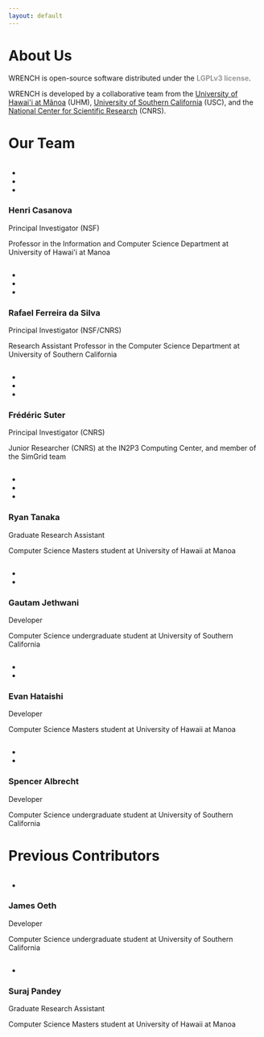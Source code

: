 ```yaml
---
layout: default
---
```


<div class="page-header">
    <div class="container">
        <div class="row">
            <div class="col-lg-6 col-md-6 col-sm-6 col-xs-12">
                <div class="page-section">
                    <h1 class="page-title ">About Us</h1>
                    <div class="page-breadcrumb">
                        WRENCH is open-source software distributed under the <strong style="color: #999">LGPLv3 license</strong>.
                    </div>
                </div>
            </div>
            <div class="col-lg-6 col-md-6 col-sm-6 hidden-xs">
                <div class="page-section">
                    <p>
                        WRENCH is developed by a collaborative team from the <a href="https://manoa.hawaii.edu" 
                        target="_blank">University of Hawai'i at Mãnoa</a> (UHM), <a href="https://usc.edu" target="_blank">
                        University of Southern California</a> (USC), and the <a href="https://cnrs.fr" target="_blank">
                        National Center for Scientific Research</a> (CNRS). 
                    </p>
                </div>
            </div>
        </div>
    </div>
</div>

<div class="space-medium">
    <div class="container">
        <div class="row">
            <div class="col-lg-12 col-md-12 col-sm-12 col-xs-12">
                <div class="section-title">
                    <h1>Our Team</h1>
                </div>
            </div>
        </div>
        <div class="row">
            <div class="col-lg-2 col-md-2 col-sm-2 col-xs-12">
                <div class="team-single-wrapper">
                    <div class="team-single">
                        <div class="person-thumb">
                            <img src="images/aboutus/casanova.jpg" class="img-responsive" alt="">
                        </div>
                        <div class="social-profile">
                            <ul class="nav nav-pills">
                                <li><a href="mailto:henric@hawaii.edu"><i class="fa fa-envelope"></i></a>
                                </li>
                                <li><a href="https://www.linkedin.com/in/henricasanova/" target="_blank"><i
                                        class="fab fa-linkedin"></i></a></li>
                                <li><a href="http://henricasanova.github.io/" target="_blank"><i
                                        class="fa fa-link"></i></a></li>
                            </ul>
                        </div>
                    </div>
                    <div class="person-info">
                        <h3>Henri Casanova</h3>
                        <div class="role">Principal Investigator (NSF)</div>
                        <p>Professor in the Information and Computer Science Department at University
                        of Hawai'i at Manoa</p>
                    </div>
                </div>
            </div>
            <div class="col-sm-2 col-xs-6">
                <div class="team-single-wrapper">
                    <div class="team-single">
                        <div class="person-thumb">
                            <img src="images/aboutus/ferreiradasilva.png" class="img-responsive" alt="">
                        </div>
                        <div class="social-profile">
                            <ul class="nav nav-pills">
                                <li><a href="mailto:rafsilva@isi.edu"><i class="fa fa-envelope"></i></a>
                                </li>
                                <li><a href="https://www.linkedin.com/in/rafaelfsilva" target="_blank"><i
                                        class="fab fa-linkedin"></i></a></li>
                                <li><a href="http://www.rafaelsilva.com" target="_blank"><i
                                        class="fa fa-link"></i></a></li>
                            </ul>
                        </div>
                    </div>
                    <div class="person-info">
                        <h3>Rafael Ferreira da Silva</h3>
                        <div class="role">Principal Investigator (NSF/CNRS)</div>
                        <p>Research Assistant Professor in the Computer Science Department at University 
                        of Southern California</p>
                    </div>
                </div>
            </div>
            <div class="col-sm-2 col-xs-6">
                <div class="team-single-wrapper">
                    <div class="team-single">
                        <div class="person-thumb">
                            <img src="images/aboutus/suter.png" class="img-responsive" alt="">
                        </div>
                        <div class="social-profile">
                            <ul class="nav nav-pills">
                                <li><a href="mailto:frederic.suter@cc.in2p3.fr"><i
                                        class="fa fa-envelope"></i></a></li>
                                <li><a href="https://www.linkedin.com/in/frederic-suter-1656455/"
                                       target="_blank"><i class="fab fa-linkedin"></i></a></li>
                                <li><a href="http://graal.ens-lyon.fr/~fsuter/" target="_blank"><i
                                        class="fa fa-link"></i></a></li>
                            </ul>
                        </div>
                    </div>
                    <div class="person-info">
                        <h3>Frédéric Suter</h3>
                        <div class="role">Principal Investigator (CNRS)</div>
                        <p>Junior Researcher (CNRS) at the IN2P3 Computing Center, and member of the SimGrid
                            team</p>
                    </div>
                </div>
            </div>
            <div class="col-sm-2 col-xs-6">
                <div class="team-single-wrapper">
                    <div class="team-single">
                        <div class="person-thumb">
                            <img src="images/aboutus/tanaka.png" class="img-responsive" alt="">
                        </div>
                        <div class="social-profile">
                            <ul class="nav nav-pills">
                                <li><a href="mailto:ryanyt@hawaii.edu"><i
                                        class="fa fa-envelope"></i></a></li>
                                <li><a href="https://www.linkedin.com/in/ryan-tanaka/"
                                        target="_blank"><i class="fab fa-linkedin"></i></a></li>
                                <li><a href="https://ryantanaka.github.io" target="_blank"><i
                                        class="fa fa-link"></i></a></li>
                            </ul>
                        </div>
                    </div>
                    <div class="person-info">
                        <h3>Ryan Tanaka</h3>
                        <div class="role">Graduate Research Assistant</div>
                        <p>Computer Science Masters student at University of Hawaii at Manoa</p>
                    </div>
                </div>
            </div>
            <div class="col-sm-2 col-xs-6">
                <div class="team-single-wrapper">
                    <div class="team-single">
                        <div class="person-thumb">
                            <img src="images/aboutus/jethwani.jpg" class="img-responsive" alt="">
                        </div>
                        <div class="social-profile">
                            <ul class="nav nav-pills">
                                <li><a href="mailto:gautam.jethwani@usc.edu"><i
                                        class="fa fa-envelope"></i></a></li>
                                <li><a href="https://www.linkedin.com/in/gautamjethwani/"
                                       target="_blank"><i class="fab fa-linkedin"></i></a></li>
                            </ul>
                        </div>
                    </div>
                    <div class="person-info">
                        <h3>Gautam Jethwani</h3>
                        <div class="role">Developer</div>
                        <p>Computer Science undergraduate student at University of Southern California</p>
                    </div>
                </div>
            </div>
            <div class="col-sm-2 col-xs-6">
                <div class="team-single-wrapper">
                    <div class="team-single">
                        <div class="person-thumb">
                            <img src="images/aboutus/hataishi.jpg" class="img-responsive" alt="">
                        </div>
                        <div class="social-profile">
                            <ul class="nav nav-pills">
                                <li><a href="mailto:evanhata@hawaii.edu"><i
                                        class="fa fa-envelope"></i></a></li>
                                <li><a href="https://www.linkedin.com/in/evan-hataishi/"
                                       target="_blank"><i class="fab fa-linkedin"></i></a></li>
                            </ul>
                        </div>
                    </div>
                    <div class="person-info">
                        <h3>Evan Hataishi</h3>
                        <div class="role">Developer</div>
                        <p>Computer Science Masters student at University of Hawaii at Manoa</p>
                    </div>
                </div>
            </div>
        </div>
        <div class="row">
            <div class="col-sm-2 col-xs-6">
                <div class="team-single-wrapper">
                    <div class="team-single">
                        <div class="person-thumb">
                            <img src="images/aboutus/albrecht.jpg" class="img-responsive" alt="">
                        </div>
                        <div class="social-profile">
                            <ul class="nav nav-pills">
                                <li><a href="mailto:spencera@usc.edu"><i
                                        class="fa fa-envelope"></i></a></li>
                                <li><a href="https://www.linkedin.com/in/spenceralbrecht/"
                                       target="_blank"><i class="fab fa-linkedin"></i></a></li>
                            </ul>
                        </div>
                    </div>
                    <div class="person-info">
                        <h3>Spencer Albrecht</h3>
                        <div class="role">Developer</div>
                        <p>Computer Science undergraduate student at University of Southern California</p>
                    </div>
                </div>
            </div>
        </div>
    </div>
</div>

<div class="space-medium">
    <div class="container">
        <div class="row">
            <div class="col-lg-12 col-md-12 col-sm-12 col-xs-12">
                <div class="section-title">
                    <h1>Previous Contributors</h1>
                </div>
            </div>
        </div>
        <div class="col-sm-2 col-xs-6">
            <div class="team-single-wrapper">
                <div class="team-single">
                    <div class="person-thumb">
                        <img src="images/aboutus/oeth.jpg" class="img-responsive" alt="">
                    </div>
                    <div class="social-profile">
                        <ul class="nav nav-pills">
                            <li><a href="https://www.linkedin.com/in/james-oeth-8942b4133/"
                                   target="_blank"><i class="fab fa-linkedin"></i></a></li>
                        </ul>
                    </div>
                </div>
                <div class="person-info">
                    <h3>James Oeth</h3>
                    <div class="role">Developer</div>
                    <p>Computer Science undergraduate student at University of Southern California</p>
                </div>
            </div>
        </div>
        <div class="row">
            <div class="col-sm-2 col-xs-6">
                <div class="team-single-wrapper">
                    <div class="team-single">
                        <div class="person-thumb">
                            <img src="images/aboutus/pandey.jpg" class="img-responsive" alt="">
                        </div>
                        <div class="social-profile">
                            <ul class="nav nav-pills">
                                <li><a href="https://www.linkedin.com/in/suraj-pandey-256a7a87/"
                                       target="_blank"><i class="fab fa-linkedin"></i></a></li>
                            </ul>
                        </div>
                    </div>
                    <div class="person-info">
                        <h3>Suraj Pandey</h3>
                        <div class="role">Graduate Research Assistant</div>
                        <p>Computer Science Masters student at University of Hawaii at Manoa</p>
                    </div>
                </div>
            </div>
        </div>
    </div>
</div>
